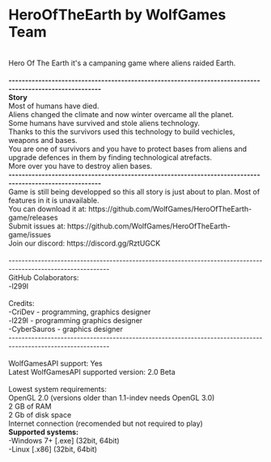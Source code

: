 # HeroOfTheEarth by WolfGames Team
<br>
Hero Of The Earth it's a campaning game where aliens raided Earth.
<br>
<br>
<b>--------------------------------------------------------------------------------------------------------</b>
<br>
<b>Story</b>
<br>
Most of humans have died.
<br>
Aliens changed the climate and now winter overcame all the planet.
<br>
Some humans have survived and stole aliens technology.
<br>
Thanks to this the survivors used this technology to build vechicles, weapons and bases.
<br>
You are one of survivors and you have to protect bases from aliens and upgrade defences in them by finding technological atrefacts.
<br>
More over you have to destroy alien bases.
<br>
<b>--------------------------------------------------------------------------------------------------------</b>
<br>
Game is still being developped so this all story is just about to plan. Most of features in it is unavailable.
<br>
You can download it at: https://github.com/WolfGames/HeroOfTheEarth-game/releases
<br>
Submit issues at: https://github.com/WolfGames/HeroOfTheEarth-game/issues
<br>
Join our discord: https://discord.gg/RztUGCK
<br>
<br>
-------------------------------------------------------------------------------------------------------------
<br>
GitHub Colaborators:
<br>
-l299l
<br>
<br>
Credits:
<br>
-CriDev - programming, graphics designer
<br>
-l229l - programming graphics designer
<br>
-CyberSauros - graphics designer
<br>
-------------------------------------------------------------------------------------------------------------
<br>
<br>
WolfGamesAPI support: Yes
<br>
Latest WolfGamesAPI supported version: 2.0 Beta
<br>
<br>
Lowest system requirements:
<br>
OpenGL 2.0 (versions older than 1.1-indev needs OpenGL 3.0)
<br>
2 GB of RAM
<br>
2 Gb of disk space
<br>
Internet connection (recomended but not required to play)
<br>
<b>Supported systems:</b>
<br>
-Windows 7+ [.exe] (32bit, 64bit)
<br>
-Linux [.x86] (32bit, 64bit)
<br>
<br>
